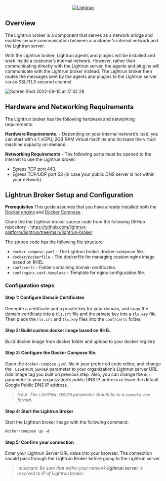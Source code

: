 <p align="center">
    <a href="https://www.lightrun.com/" target="_blank">
      <img src="https://user-images.githubusercontent.com/33126908/135755862-3c2d9143-c9bc-49b6-933c-f80df720d44e.png" alt="Lightrun">
    </a>
</p>

## Overview

The Lightrun broker is a component that serves as a network bridge and enables secure communication between a customer’s internal network and the Lightrun server. 

With the Lightrun broker, Lightrun agents and plugins will be installed and work inside a customer’s internal network. However, rather than communicating directly with the Lightrun server, the agents and plugins will communicate with the Lightrun broker instead. The Lightrun broker then routes the messages sent by the agents and plugins to the Lightrun server via an SSL/TLS secured channel.

![Screen Shot 2022-09-15 at 17 42 29](https://user-images.githubusercontent.com/14246521/190434114-5d609589-973c-49b5-a95c-17113e04ca1e.png)

## Hardware and Networking Requirements

The Lightrun broker has the following hardware and networking requirements.

**Hardware Requirements.** - Depending on your internal network’s load, you can start with a 1 vCPU, 2GB RAM virtual machine and increase the virtual machine capacity on demand.

**Networking Requirements** - The following ports must be opened to the internet to use the Lightrun broker:
- Egress TCP port 443.
- Egress TCP/UDP port 53 (in case your public DNS server is not within your network).

## Lightrun Broker Setup and Configuration
**Prerequisites**
This guide assumes that you have already installed both the [Docker engine](https://docs.docker.com/get-docker/) and [Docker Compose](https://docs.docker.com/compose/install/).

Clone the the Lightrun broker source code from the following GitHub repository - https://github.com/lightrun-platform/lightrun/tree/main/lightrun-broker

The source code has the following file structure:

- `docker-compose.yaml` - The Lightrun broker docker-compose file.
- `docker/Dockerfile` - The dockerfile for managing custom nginx image based on RHEL
- `conf/certs` - Folder containing domain certificates.
- `conf/nginx.conf.template` - Template for nginx configuration file.

### Configuration steps

#### Step 1: Configure Domain Certificates
Generate a certificate and a private key for your domain, and copy the domain certificate into a `tls.crt` file and the private key into a `tls.key` file. Then place the `tls.crt` and `tls.key` files into the `conf/certs` folder.

#### Step 2: Build custom docker image based on RHEL
Build docker image from docker folder and upload to your docker registry

#### Step 3: Configure the Docker Compose file.
Open the `docker-compose.yaml` file in your preferred code editor, and change the ` LIGHTRUN_SERVER` parameter to your organization’s Lightrun server URL. Add image tag you built on previous step. Also, you can change the `dns` parameter to your organization’s public DNS IP address or leave the default Google Public DNS IP address.

> Note: *The `LIGHTRUN_SERVER` parameter should be in a `example.com` format.*

#### Step 4: Start the Lightrun Broker
Start the Lightrun broker image with the following command. 

```
docker-compose up -d
```

#### Step 5: Confirm your connection
Enter your Lightrun Server URL value into your browser. The connection should pass through the Lightrun Broker before going to the Lightrun server. 

> Important: *Be sure that within your network **lightrun server** is resolved to IP of Lightrun broker.*

